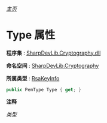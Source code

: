 ###### [主页](./Index.md "主页")

# Type 属性

**程序集** : [SharpDevLib.Cryptography.dll](./SharpDevLib.Cryptography.assembly.md "SharpDevLib.Cryptography.dll")

**命名空间** : [SharpDevLib.Cryptography](./SharpDevLib.Cryptography.namespace.md "SharpDevLib.Cryptography")

**所属类型** : [RsaKeyInfo](./SharpDevLib.Cryptography.RsaKeyInfo.md "RsaKeyInfo")

``` csharp
public PemType Type { get; }
```

**注释**

*类型*



